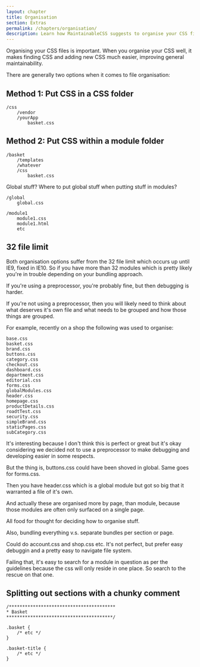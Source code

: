 ```yaml
---
layout: chapter
title: Organisation
section: Extras
permalink: /chapters/organisation/
description: Learn how MaintainableCSS suggests to organise your CSS files within your codebase.
---
```


Organising your CSS files is important. When you organise your CSS well, it makes finding CSS and adding new CSS much easier, improving general maintainability.

There are generally two options when it comes to file organisation:

## Method 1: Put CSS in a CSS folder

	/css
		/vendor
		/yourApp
			basket.css

## Method 2: Put CSS within a module folder

	/basket
		/templates
		/whatever
		/css
			basket.css

Global stuff? Where to put global stuff when putting stuff in modules?

	/global
		global.css

	/module1
		module1.css
		module1.html
		etc

## 32 file limit

Both organisation options suffer from the 32 file limit which occurs up until IE9, fixed in IE10. So if you have more than 32 modules which is pretty likely you're in trouble depending on your bundling approach.

If you're using a preprocessor, you're probably fine, but then debugging is harder.

If you're not using a preprocessor, then you will likely need to think about what deserves it's own file and what needs to be grouped and how those things are grouped.

For example, recently on a shop the following was used to organise:

	base.css
	basket.css
	brand.css
	buttons.css
	category.css
	checkout.css
	dashboard.css
	department.css
	editorial.css
	forms.css
	globalModules.css
	header.css
	homepage.css
	productDetails.css
	roadtTest.css
	security.css
	simpleBrand.css
	staticPages.css
	subCategory.css

It's interesting because I don't think this is perfect or great but it's okay considering we decided not to use a preprocessor to make debugging and developing easier in some respects.

But the thing is, buttons.css could have been shoved in global. Same goes for forms.css.

Then you have header.css which is a global module but got so big that it warranted a file of it's own.

And actually these are organised more by page, than module, because those modules are often only surfaced on a single page.

All food for thought for deciding how to organise stuff.

Also, bundling everything v.s. separate bundles per section or page.

Could do account.css and shop.css etc. It's not perfect, but prefer easy debuggin and a pretty easy to navigate file system.

Failing that, it's easy to search for a module in question as per the guidelines because the css will only reside in one place. So search to the rescue on that one.

## Splitting out sections with a chunky comment

	/****************************************
	* Basket
	****************************************/

	.basket {
		/* etc */
	}

	.basket-title {
		/* etc */
	}
